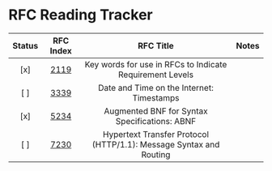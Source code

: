 # RFC Reading Tracker

| Status | RFC Index | RFC Title | Notes |
|:------:|:---------:|:---------:|:------|
| [x] | [2119](https://tools.ietf.org/html/rfc2119) | Key words for use in RFCs to Indicate Requirement Levels ||
| [ ] | [3339](https://tools.ietf.org/html/rfc3339) | Date and Time on the Internet: Timestamps ||
| [x] | [5234](https://tools.ietf.org/html/rfc5234) | Augmented BNF for Syntax Specifications: ABNF ||
| [ ] | [7230](https://tools.ietf.org/html/rfc7230) | Hypertext Transfer Protocol (HTTP/1.1): Message Syntax and Routing ||
